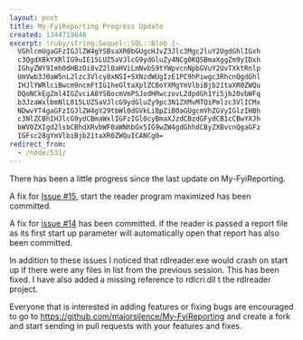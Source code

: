 ```yaml
---
layout: post
title: My-FyiReporting Progress Update
created: 1344719846
excerpt: !ruby/string:Sequel::SQL::Blob |-
  VGhlcmUgaGFzIGJlZW4gYSBsaXR0bGUgcHJvZ3Jlc3Mgc2luY2UgdGhlIGxh
  c3QgdXBkYXRlIG9uIE15LUZ5aVJlcG9ydGluZy4NCg0KQSBmaXggZm9yIDxh
  IGhyZWY9Imh0dHBzOi8vZ2l0aHViLmNvbS9tYWpvcnNpbGVuY2UvTXktRnlp
  UmVwb3J0aW5nL2lzc3Vlcy8xNSI+SXNzdWUgIzE1PC9hPiwgc3RhcnQgdGhl
  IHJlYWRlciBwcm9ncmFtIG1heGltaXplZCBoYXMgYmVlbiBjb21taXR0ZWQu
  DQoNCkEgZml4IGZvciA8YSBocmVmPSJodHRwczovL2dpdGh1Yi5jb20vbWFq
  b3JzaWxlbmNlL015LUZ5aVJlcG9ydGluZy9pc3N1ZXMvMTQiPmlzc3VlICMx
  NDwvYT4gaGFzIGJlZW4gY29tbWl0dGVkLiBpZiB0aGUgcmVhZGVyIGlzIHBh
  c3NlZCBhIHJlcG9ydCBmaWxlIGFzIGl0cyBmaXJzdCBzdGFydCB1cCBwYXJh
  bWV0ZXIgd2lsbCBhdXRvbWF0aWNhbGx5IG9wZW4gdGhhdCByZXBvcnQgaGFz
  IGFsc28gYmVlbiBjb21taXR0ZWQuICANCg0=
redirect_from:
  - /node/531/
---
```

There has been a little progress since the last update on My-FyiReporting.

A fix for <a href="https://github.com/majorsilence/My-FyiReporting/issues/15">Issue #15</a>, start the reader program maximized has been committed.

A fix for <a href="https://github.com/majorsilence/My-FyiReporting/issues/14">issue #14</a> has been committed. if the reader is passed a report file as its first start up parameter will automatically open that report has also been committed.  

In addition to these issues I noticed that rdlreader.exe would crash on start up if there were any files in list from the previous session.  This has been fixed.  I have also added a missing reference to rdlcri.dll t the rdlreader project.

Everyone that is interested in adding features or fixing bugs are encouraged to go to https://github.com/majorsilence/My-FyiReporting and create a fork and start sending in pull requests with your features and fixes.
